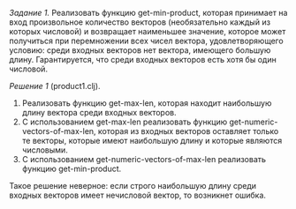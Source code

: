 *Задание 1.* Реализовать функцию get-min-product, которая принимает на вход произвольное количество векторов (необязательно каждый из которых числовой) и возвращает наименьшее значение, которое может получиться при перемножении всех чисел вектора, удовлетворяющего условию: среди входных векторов нет вектора, имеющего большую длину. Гарантируется, что среди входных векторов есть хотя бы один числовой.

*Решение 1* (product1.clj). 
1) Реализовать функцию get-max-len, которая находит наибольшую длину вектора среди входных векторов.
2) С использованием get-max-len реализовать функцию get-numeric-vectors-of-max-len, которая из входных векторов оставляет только те векторы, которые имеют наибольшую длину и которые являются числовыми.
3) С использованием get-numeric-vectors-of-max-len реализовать функцию get-min-product.

Такое решение неверное: если строго наибольшую длину среди входных векторов имеет нечисловой вектор, то возникнет ошибка.
